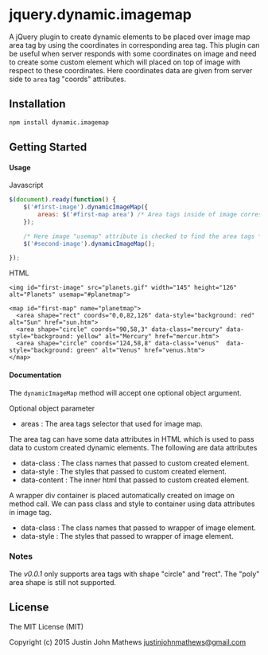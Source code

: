 # jquery.dynamic.imagemap
A jQuery plugin to create dynamic elements to be placed over image map area tag by using the coordinates in
corresponding area tag. This plugin can be useful when server responds with some coordinates on image and need to
create some custom element which will placed on top of image with respect to these coordinates. Here coordinates data
are given from server side to `area` tag "coords" attributes.

## Installation

```bash
npm install dynamic.imagemap
```

## Getting Started

#### Usage
Javascript

```javascript
$(document).ready(function() {
	$('#first-image').dynamicImageMap({
        areas: $('#first-map area') /* Area tags inside of image corresponding map tag */
    });

    /* Here image "usemap" attribute is checked to find the area tags */
	$('#second-image').dynamicImageMap();

});
```

HTML

```
<img id="first-image" src="planets.gif" width="145" height="126" alt="Planets" usemap="#planetmap">

<map id="first-map" name="planetmap">
  <area shape="rect" coords="0,0,82,126" data-style="background: red"  alt="Sun" href="sun.htm">
  <area shape="circle" coords="90,58,3" data-class="mercury" data-style="background: yellow" alt="Mercury" href="mercur.htm">
  <area shape="circle" coords="124,58,8" data-class="venus"  data-style="background: green" alt="Venus" href="venus.htm">
</map>
```

#### Documentation

 The `dynamicImageMap` method  will accept one optional object argument.

 Optional object parameter

- areas : The area tags selector that used for image map.

The area tag can have some data attributes in HTML which is used to pass data to custom created dynamic elements.
The following are data attributes

- data-class : The class names that passed to custom created element.
- data-style : The styles that passed to custom created element.
- data-content : The inner html that passed to custom created element.

A wrapper div container is placed automatically created on image on method call. We can pass class and style to
container using data attributes in image tag.

- data-class : The class names that passed to wrapper of image element.
- data-style : The styles that passed to wrapper of image element.

### Notes

The *v0.0.1* only supports area tags with shape "circle" and "rect". The "poly" area shape is still not supported.


## License

The MIT License (MIT)

Copyright (c) 2015 Justin John Mathews <justinjohnmathews@gmail.com>